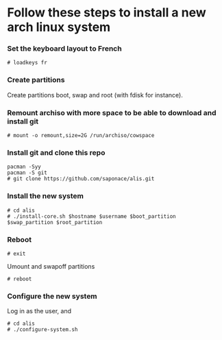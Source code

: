 
# Follow these steps to install a new arch linux system

### Set the keyboard layout to French
```
# loadkeys fr
```

### Create partitions
Create partitions boot, swap and root (with fdisk for instance).


### Remount archiso with more space to be able to download and install git
```
# mount -o remount,size=2G /run/archiso/cowspace
```

### Install git and clone this repo
```
pacman -Syy
pacman -S git
# git clone https://github.com/saponace/alis.git
```

### Install the new system
```
# cd alis
# ./install-core.sh $hostname $username $boot_partition $swap_partition $root_partition
```


### Reboot
```
# exit
```
Umount and swapoff partitions
```
# reboot
```

### Configure the new system
Log in as the user, and
```
# cd alis
# ./configure-system.sh
```
